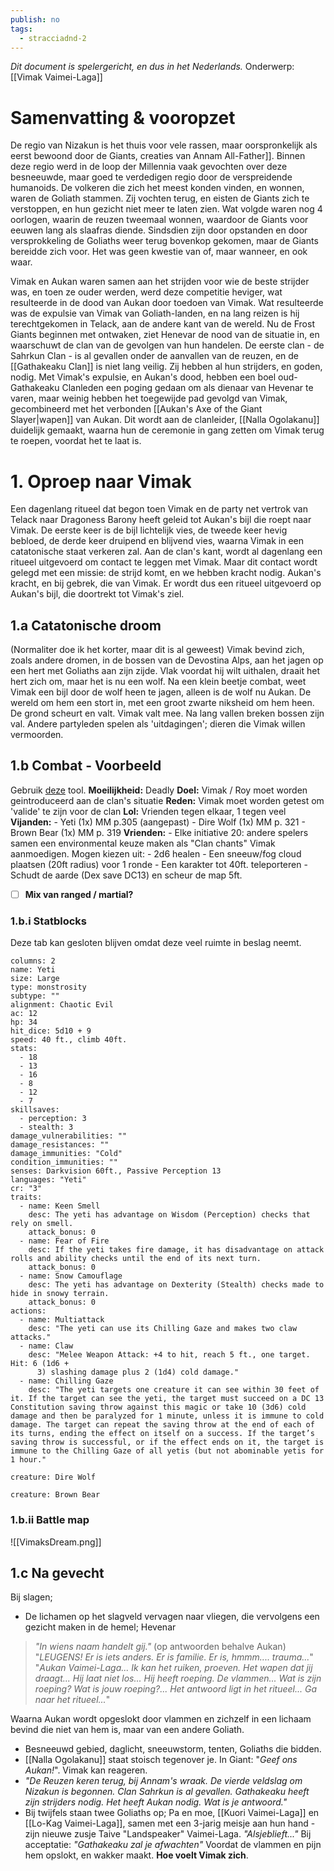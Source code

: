 ```yaml
---
publish: no
tags:
  - stracciadnd-2
---
```


*Dit document is spelergericht, en dus in het Nederlands.*
Onderwerp: [[Vimak Vaimei-Laga]]
# Samenvatting & vooropzet
De regio van Nizakun is het thuis voor vele rassen, maar oorspronkelijk als eerst bewoond door de Giants, creaties van Annam All-Father]]. Binnen deze regio werd in de loop der Millennia vaak gevochten over deze besneeuwde, maar goed te verdedigen regio door de verspreidende humanoids. De volkeren die zich het meest konden vinden, en wonnen, waren de Goliath stammen. Zij vochten terug, en eisten de Giants zich te verstoppen, en hun gezicht niet meer te laten zien. Wat volgde waren nog 4 oorlogen, waarin de reuzen tweemaal wonnen, waardoor de Giants voor eeuwen lang als slaafras diende. Sindsdien zijn door opstanden en door versprokkeling de Goliaths weer terug bovenkop gekomen, maar de Giants bereidde zich voor. Het was geen kwestie van of, maar wanneer, en ook waar. 

Vimak en Aukan waren samen aan het strijden voor wie de beste strijder was, en toen ze ouder werden, werd deze competitie heviger, wat resulteerde in de dood van Aukan door toedoen van Vimak. Wat resulteerde was de expulsie van Vimak van Goliath-landen, en na lang reizen is hij terechtgekomen in Telack, aan de andere kant van de wereld. Nu de Frost Giants beginnen met ontwaken, ziet Henevar de nood van de situatie in, en waarschuwt de clan van de gevolgen van hun handelen. De eerste clan - de Sahrkun Clan - is al gevallen onder de aanvallen van de reuzen, en de [[Gathakeaku Clan]] is niet lang veilig. Zij hebben al hun strijders, en goden, nodig. Met Vimak's expulsie, en Aukan's dood, hebben een boel oud-Gathakeaku Clanleden een poging gedaan om als dienaar van Hevenar te varen, maar weinig hebben het toegewijde pad gevolgd van Vimak, gecombineerd met het verbonden [[Aukan's Axe of the Giant Slayer|wapen]] van Aukan. Dit wordt aan de clanleider, [[Nalla Ogolakanu]] duidelijk gemaakt, waarna hun de ceremonie in gang zetten om Vimak terug te roepen, voordat het te laat is.
# 1. Oproep naar Vimak
Een dagenlang ritueel dat begon toen Vimak en de party net vertrok van Telack naar Dragoness Barony heeft geleid tot Aukan's bijl die roept naar Vimak. De eerste keer is de bijl lichtelijk vies, de tweede keer hevig bebloed, de derde keer druipend en blijvend vies, waarna Vimak in een catatonische staat verkeren zal. Aan de clan's kant, wordt al dagenlang een ritueel uitgevoerd om contact te leggen met Vimak. Maar dit contact wordt gelegd met een missie: de strijd komt, en we hebben kracht nodig. Aukan's kracht, en bij gebrek, die van Vimak. Er wordt dus een ritueel uitgevoerd op Aukan's bijl, die doortrekt tot Vimak's ziel. 
## 1.a Catatonische droom
(Normaliter doe ik het korter, maar dit is al geweest)
Vimak bevind zich, zoals andere dromen, in de bossen van de Devostina Alps, aan het jagen op een hert met Goliaths aan zijn zijde. Vlak voordat hij wilt uithalen, draait het hert zich om, maar het is nu een wolf. Na een klein beetje combat, weet Vimak een bijl door de wolf heen te jagen, alleen is de wolf nu Aukan. De wereld om hem een stort in, met een groot zwarte niksheid om hem heen. De grond scheurt en valt. Vimak valt mee.
Na lang vallen breken bossen zijn val. Andere partyleden spelen als 'uitdagingen'; dieren die Vimak willen vermoorden.
## 1.b Combat - Voorbeeld
Gebruik [deze](https://www.dndbeyond.com/encounter-builder) tool.
**Moeilijkheid:** Deadly
**Doel:** Vimak / Roy moet worden geintroduceerd aan de clan's situatie
**Reden:** Vimak moet worden getest om 'valide' te zijn voor de clan
**Lol:** Vrienden tegen elkaar, 1 tegen veel
**Vijanden:** 
	- Yeti (1x) MM p.305 (aangepast) 
	- Dire Wolf (1x) MM p. 321
	- Brown Bear (1x) MM p. 319
**Vrienden:**
	- Elke initiative 20: andere spelers samen een environmental keuze maken als "Clan chants" Vimak aanmoedigen. Mogen kiezen uit:
		- 2d6 healen
		- Een sneeuw/fog cloud plaatsen (20ft radius) voor 1 ronde
		- Een karakter tot 40ft. teleporteren
		- Schudt de aarde (Dex save DC13) en scheur de map 5ft.
- [ ] **Mix van ranged / martial?**
### 1.b.i Statblocks
Deze tab kan gesloten blijven omdat deze veel ruimte in beslag neemt.
```statblock
columns: 2
name: Yeti
size: Large
type: monstrosity
subtype: ""
alignment: Chaotic Evil
ac: 12
hp: 34
hit_dice: 5d10 + 9
speed: 40 ft., climb 40ft.
stats:
  - 18
  - 13
  - 16
  - 8
  - 12
  - 7
skillsaves:
  - perception: 3
  - stealth: 3
damage_vulnerabilities: ""
damage_resistances: ""
damage_immunities: "Cold"
condition_immunities: ""
senses: Darkvision 60ft., Passive Perception 13
languages: "Yeti"
cr: "3"
traits:
  - name: Keen Smell
    desc: The yeti has advantage on Wisdom (Perception) checks that rely on smell.
    attack_bonus: 0
  - name: Fear of Fire
    desc: If the yeti takes fire damage, it has disadvantage on attack rolls and ability checks until the end of its next turn.
    attack_bonus: 0
  - name: Snow Camouflage
    desc: The yeti has advantage on Dexterity (Stealth) checks made to hide in snowy terrain.
    attack_bonus: 0
actions:
  - name: Multiattack
    desc: "The yeti can use its Chilling Gaze and makes two claw attacks."
  - name: Claw
    desc: "Melee Weapon Attack: +4 to hit, reach 5 ft., one target. Hit: 6 (1d6 +
      3) slashing damage plus 2 (1d4) cold damage."
  - name: Chilling Gaze
    desc: "The yeti targets one creature it can see within 30 feet of it. If the target can see the yeti, the target must succeed on a DC 13 Constitution saving throw against this magic or take 10 (3d6) cold damage and then be paralyzed for 1 minute, unless it is immune to cold damage. The target can repeat the saving throw at the end of each of its turns, ending the effect on itself on a success. If the target’s saving throw is successful, or if the effect ends on it, the target is immune to the Chilling Gaze of all yetis (but not abominable yetis for 1 hour."
```

```statblock
creature: Dire Wolf
```
```statblock
creature: Brown Bear
```
### 1.b.ii Battle map
![[VimaksDream.png]]
## 1.c Na gevecht
Bij slagen;
- De lichamen op het slagveld vervagen naar vliegen, die vervolgens een gezicht maken in de hemel; Hevenar
> *"In wiens naam handelt gij."* (op antwoorden behalve Aukan) "*LEUGENS! Er is iets anders. Er is familie. Er is, hmmm.... trauma...*"
> "*Aukan Vaimei-Laga... Ik kan het ruiken, proeven. Het wapen dat jij draagt... Hij laat niet los... Hij heeft roeping. De vlammen... Wat is zijn roeping? Wat is jouw roeping?... Het antwoord ligt in het ritueel... Ga naar het ritueel...*"

Waarna Aukan wordt opgeslokt door vlammen en zichzelf in een lichaam bevind die niet van hem is, maar van een andere Goliath.
- Besneeuwd gebied, daglicht, sneeuwstorm, tenten, Goliaths die bidden.
- [[Nalla Ogolakanu]] staat stoisch tegenover je. In Giant: "*Geef ons Aukan!*". Vimak kan reageren.
- *"De Reuzen keren terug, bij Annam's wraak. De vierde veldslag om Nizakun is begonnen. Clan Sahrkun is al gevallen. Gathakeaku heeft zijn strijders nodig. Het heeft Aukan nodig. Wat is je antwoord."*
- Bij twijfels staan twee Goliaths op; Pa en moe, [[Kuori Vaimei-Laga]] en [[Lo-Kag Vaimei-Laga]], samen met een 3-jarig meisje aan hun hand - zijn nieuwe zusje Taive "Landspeaker" Vaimei-Laga. *"Alsjeblieft..."*
Bij acceptatie: *"Gathakeaku zal je afwachten"* Voordat de vlammen en pijn hem opslokt, en wakker maakt. 
**Hoe voelt Vimak zich**.
